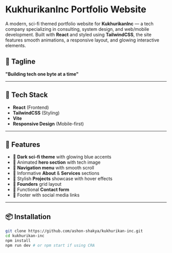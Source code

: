 # KukhurikanInc Portfolio Website

A modern, sci-fi themed portfolio website for **KukhurikanInc** — a tech company specializing in consulting, system design, and web/mobile development. Built with **React** and styled using **TailwindCSS**, the site features smooth animations, a responsive layout, and glowing interactive elements.

## 🚀 Tagline

**"Building tech one byte at a time"**

---

## 🔧 Tech Stack

- **React** (Frontend)
- **TailwindCSS** (Styling)
- **Vite**
- **Responsive Design** (Mobile-first)

---

## 📁 Features

- 🔹 **Dark sci-fi theme** with glowing blue accents
- 🔹 Animated **hero section** with tech image
- 🔹 **Navigation menu** with smooth scroll
- 🔹 Informative **About** & **Services** sections
- 🔹 Stylish **Projects** showcase with hover effects
- 🔹 **Founders** grid layout
- 🔹 Functional **Contact form**
- 🔹 Footer with social media links

---

## 📦 Installation

```bash
git clone https://github.com/ashon-shakya/kukhurikan-inc.git
cd kukhurikan-inc
npm install
npm run dev # or npm start if using CRA
```
